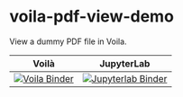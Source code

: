# voila-pdf-view-demo
View a dummy PDF file in Voila. 

| Voilà | JupyterLab |
| :-----------------------: | :---------------------: |
| [![Voila Binder](https://mybinder.org/badge_logo.svg)](https://mybinder.org/v2/gh/ollyhensby/voila-pdf-view-demo/main?labpath=voila%2Frender%2Fdemo.ipynb) | [![Jupyterlab Binder](https://mybinder.org/badge_logo.svg)](https://mybinder.org/v2/gh/ollyhensby/voila-pdf-view-demo/main?labpath=demo.ipynb)|

